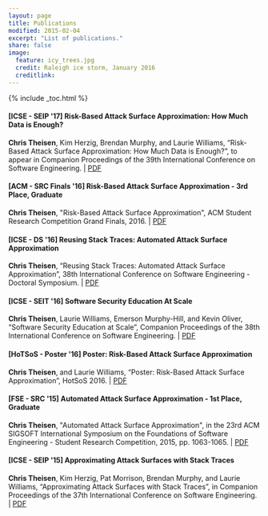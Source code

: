 ```yaml
---
layout: page
title: Publications
modified: 2015-02-04
excerpt: "List of publications."
share: false
image:
  feature: icy_trees.jpg
  credit: Raleigh ice storm, January 2016
  creditlink:
---
```


{% include _toc.html %}

#### [ICSE - SEIP '17] Risk-Based Attack Surface Approximation: How Much Data is Enough?

**Chris Theisen**, Kim Herzig, Brendan Murphy, and Laurie Williams, “Risk-Based Attack Surface Approximation: How Much
Data is Enough?”, to appear in Companion Proceedings of the 39th International Conference on Software Engineering. | <a href="https://github.com/theisencr/theisencr.github.io/blob/master/assets/pubs/ICSE2017_SEIP_sampling_preprint.pdf" class="btn btn-info">PDF</a>

#### [ACM - SRC Finals '16] Risk-Based Attack Surface Approximation - **3rd Place, Graduate**

**Chris Theisen**, "Risk-Based Attack Surface Approximation", ACM Student Research Competition Grand Finals, 2016. | <a href="http://src.acm.org/2016/ChristopherTheisen.pdf" class="btn btn-info">PDF</a>

#### [ICSE - DS '16] Reusing Stack Traces: Automated Attack Surface Approximation

**Chris Theisen**, “Reusing Stack Traces: Automated Attack Surface Approximation”, 38th International Conference on Software Engineering - Doctoral Symposium. | <a href="https://github.com/theisencr/theisencr.github.io/blob/master/assets/pubs/DoctoralSymposium_preprint.pdf" class="btn btn-info">PDF</a>

#### [ICSE - SEIT '16] Software Security Education At Scale

**Chris Theisen**, Laurie Williams, Emerson Murphy-Hill, and Kevin Oliver, “Software Security Education at Scale”, Companion Proceedings of the 38th International Conference on Software Engineering. | <a href="https://github.com/theisencr/theisencr.github.io/blob/master/assets/pubs/ICSE2016_SEET_preprint.pdf" class="btn btn-info">PDF</a>

#### [HoTSoS - Poster '16] Poster: Risk-Based Attack Surface Approximation

**Chris Theisen**, and Laurie Williams, “Poster: Risk-Based Attack Surface Approximation”, HotSoS 2016. | <a href="https://github.com/theisencr/theisencr.github.io/blob/master/assets/pubs/HoTSoS2016_poster.pdf" class="btn btn-info">PDF</a>

#### [FSE - SRC '15] Automated Attack Surface Approximation - **1st Place, Graduate**

**Chris Theisen**, "Automated Attack Surface Approximation", in the 23rd ACM SIGSOFT International Symposium on the Foundations of Software Engineering - Student Research Competition, 2015, pp. 1063-1065. | <a href="https://github.com/theisencr/theisencr.github.io/blob/master/assets/pubs/SRFSE_final.pdf" class="btn btn-info">PDF</a>

#### [ICSE - SEIP '15] Approximating Attack Surfaces with Stack Traces

**Chris Theisen**, Kim Herzig, Pat Morrison, Brendan Murphy, and Laurie Williams, “Approximating Attack Surfaces with Stack Traces”, in Companion Proceedings of the 37th International Conference on Software Engineering. | <a href="http://research.microsoft.com/pubs/238352/Aproximating%20Attack%20Surfaces%20with%20Stack%20Traces.pdf" class="btn btn-info">PDF</a>
